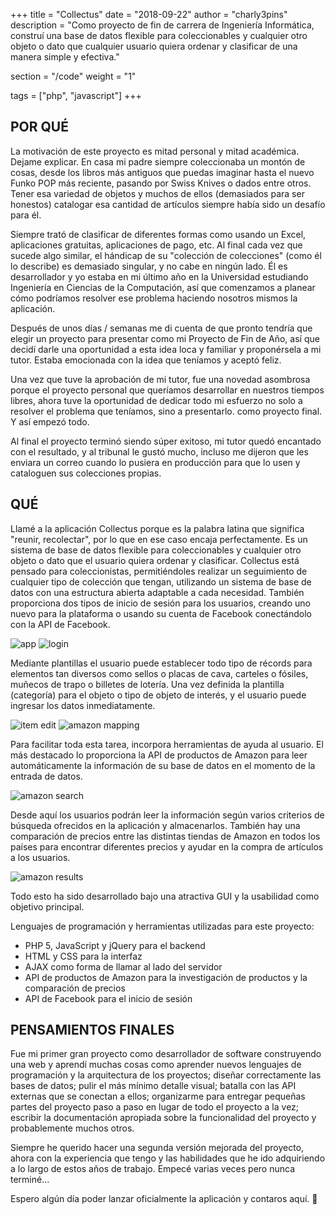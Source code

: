 +++
title = "Collectus"
date = "2018-09-22"
author = "charly3pins"
description = "Como proyecto de fin de carrera de Ingeniería Informática, construí una base de datos flexible para coleccionables y cualquier otro objeto o dato que cualquier usuario quiera ordenar y clasificar de una manera simple y efectiva."

section = "/code"
weight = "1"

tags = ["php", "javascript"]
+++
## POR QUÉ

La motivación de este proyecto es mitad personal y mitad académica. Dejame explicar. En casa mi padre siempre coleccionaba un montón de cosas, desde los libros más antiguos que puedas imaginar hasta el nuevo Funko POP más reciente, pasando por Swiss Knives o dados entre otros. Tener esa variedad de objetos y muchos de ellos (demasiados para ser honestos) catalogar esa cantidad de artículos siempre había sido un desafío para él.

Siempre trató de clasificar de diferentes formas como usando un Excel, aplicaciones gratuitas, aplicaciones de pago, etc. Al final cada vez que sucede algo similar, el hándicap de su "colección de colecciones" (como él lo describe) es demasiado singular, y no cabe en ningún lado. Él es desarrollador y yo estaba en mi último año en la Universidad estudiando Ingeniería en Ciencias de la Computación, así que comenzamos a planear cómo podríamos resolver ese problema haciendo nosotros mismos la aplicación.

Después de unos días / semanas me di cuenta de que pronto tendría que elegir un proyecto para presentar como mi Proyecto de Fin de Año, así que decidí darle una oportunidad a esta idea loca y familiar y proponérsela a mi tutor. Estaba emocionada con la idea que teníamos y aceptó feliz.

Una vez que tuve la aprobación de mi tutor, fue una novedad asombrosa porque el proyecto personal que queríamos desarrollar en nuestros tiempos libres, ahora tuve la oportunidad de dedicar todo mi esfuerzo no solo a resolver el problema que teníamos, sino a presentarlo. como proyecto final. Y así empezó todo.

Al final el proyecto terminó siendo súper exitoso, mi tutor quedó encantado con el resultado, y al tribunal le gustó mucho, incluso me dijeron que les enviara un correo cuando lo pusiera en producción para que lo usen y cataloguen sus colecciones propias.

## QUÉ

Llamé a la aplicación Collectus porque es la palabra latina que significa "reunir, recolectar", por lo que en ese caso encaja perfectamente. Es un sistema de base de datos flexible para coleccionables y cualquier otro objeto o dato que el usuario quiera ordenar y clasificar. Collectus está pensado para coleccionistas, permitiéndoles realizar un seguimiento de cualquier tipo de colección que tengan, utilizando un sistema de base de datos con una estructura abierta adaptable a cada necesidad. También proporciona dos tipos de inicio de sesión para los usuarios, creando uno nuevo para la plataforma o usando su cuenta de Facebook conectándolo con la API de Facebook.

![app](/images/code/collectus/main-app.jpeg)
![login](/images/code/collectus/login.jpeg)

Mediante plantillas el usuario puede establecer todo tipo de récords para elementos tan diversos como sellos o placas de cava, carteles o fósiles, muñecos de trapo o billetes de lotería. Una vez definida la plantilla (categoría) para el objeto o tipo de objeto de interés, y el usuario puede ingresar los datos inmediatamente.

![item edit](/images/code/collectus/item-edit.jpeg)
![amazon mapping](/images/code/collectus/amazon-mapping.jpeg)

Para facilitar toda esta tarea, incorpora herramientas de ayuda al usuario. El más destacado lo proporciona la API de productos de Amazon para leer automáticamente la información de su base de datos en el momento de la entrada de datos.

![amazon search](/images/code/collectus/amazon-search.jpeg)

Desde aquí los usuarios podrán leer la información según varios criterios de búsqueda ofrecidos en la aplicación y almacenarlos. También hay una comparación de precios entre las distintas tiendas de Amazon en todos los países para encontrar diferentes precios y ayudar en la compra de artículos a los usuarios.

![amazon results](/images/code/collectus/amazon-results.jpeg)

Todo esto ha sido desarrollado bajo una atractiva GUI y la usabilidad como objetivo principal.

Lenguajes de programación y herramientas utilizadas para este proyecto:
- PHP 5, JavaScript y jQuery para el backend
- HTML y CSS para la interfaz
- AJAX como forma de llamar al lado del servidor
- API de productos de Amazon para la investigación de productos y la comparación de precios
- API de Facebook para el inicio de sesión

## PENSAMIENTOS FINALES

Fue mi primer gran proyecto como desarrollador de software construyendo una web y aprendí muchas cosas como aprender nuevos lenguajes de programación y la arquitectura de los proyectos; diseñar correctamente las bases de datos; pulir el más mínimo detalle visual; batalla con las API externas que se conectan a ellos; organizarme para entregar pequeñas partes del proyecto paso a paso en lugar de todo el proyecto a la vez; escribir la documentación apropiada sobre la funcionalidad del proyecto y probablemente muchos otros.

Siempre he querido hacer una segunda versión mejorada del proyecto, ahora con la experiencia que tengo y las habilidades que he ido adquiriendo a lo largo de estos años de trabajo. Empecé varias veces pero nunca terminé...

Espero algún día poder lanzar oficialmente la aplicación y contaros aquí. 🚀